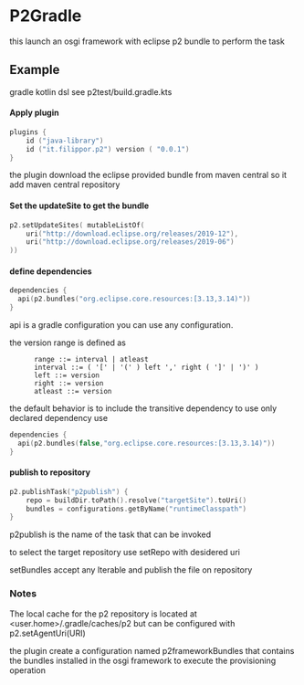 # P2Gradle
this launch an osgi framework with eclipse p2 bundle to perform the task

## Example
gradle kotlin dsl see p2test/build.gradle.kts

#### Apply plugin

```kotlin
plugins {
    id ("java-library")
    id ("it.filippor.p2") version ( "0.0.1")
}

```
the plugin download the eclipse provided bundle from maven central so it add maven central repository

#### Set the updateSite to get the bundle
```kotlin
p2.setUpdateSites( mutableListOf(
	uri("http://download.eclipse.org/releases/2019-12"),
	uri("http://download.eclipse.org/releases/2019-06")
))

```

#### define dependencies
```kotlin
dependencies {
  api(p2.bundles("org.eclipse.core.resources:[3.13,3.14)"))
}
```
api is a gradle configuration you can use any configuration.


the version range is defined as

```
	  range ::= interval | atleast
	  interval ::= ( '[' | '(' ) left ',' right ( ']' | ')' )
	  left ::= version
	  right ::= version
	  atleast ::= version
```

the default behavior is to include the transitive dependency to use only declared dependency use

```kotlin
dependencies {
  api(p2.bundles(false,"org.eclipse.core.resources:[3.13,3.14)"))
}
```
#### publish to repository
```kotlin
p2.publishTask("p2publish") {
	repo = buildDir.toPath().resolve("targetSite").toUri()
	bundles = configurations.getByName("runtimeClasspath")
}
```

p2publish is the name of the task that can be invoked

to select the target repository use setRepo with desidered uri

setBundles accept any Iterable<File> and publish the file on repository


### Notes
The local cache for the p2 repository is located at <user.home>/.gradle/caches/p2 but can be configured with 
p2.setAgentUri(URI)


the plugin create a configuration named p2frameworkBundles that contains the bundles installed in the osgi framework to execute the provisioning operation




